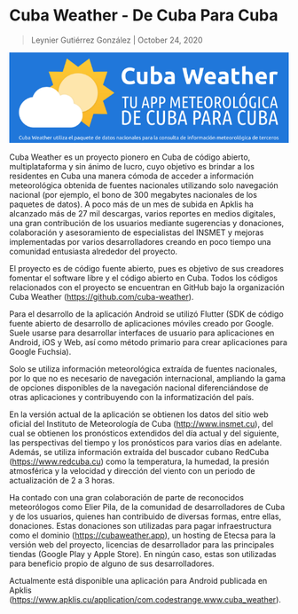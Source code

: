 # Cuba Weather - De Cuba Para Cuba

> Leynier Gutiérrez González | October 24, 2020

![Cuba Weather - De Cuba Para Cuba](header.png)

Cuba Weather es un proyecto pionero en Cuba de código abierto, multiplataforma y sin ánimo de lucro, cuyo objetivo es brindar a los residentes en Cuba una manera cómoda de acceder a información meteorológica obtenida de fuentes nacionales utilizando solo navegación nacional (por ejemplo, el bono de 300 megabytes nacionales de los paquetes de datos). A poco más de un mes de subida en Apklis ha alcanzado más de 27 mil descargas, varios reportes en medios digitales, una gran contribución de los usuarios mediante sugerencias y donaciones, colaboración y asesoramiento de especialistas del INSMET y mejoras implementadas por varios desarrolladores creando en poco tiempo una comunidad entusiasta alrededor del proyecto.

El proyecto es de código fuente abierto, pues es objetivo de sus creadores fomentar el software libre y el código abierto en Cuba. Todos los códigos relacionados con el proyecto se encuentran en GitHub bajo la organización Cuba Weather (<https://github.com/cuba-weather>).

Para el desarrollo de la aplicación Android se utilizó Flutter (SDK de código fuente abierto de desarrollo de aplicaciones móviles creado por Google. Suele usarse para desarrollar interfaces de usuario para aplicaciones en Android, iOS y Web, así como método primario para crear aplicaciones para Google Fuchsia).

Solo se utiliza información meteorológica extraída de fuentes nacionales, por lo que no es necesario de navegación internacional, ampliando la gama de opciones disponibles de la navegación nacional diferenciándose de otras aplicaciones y contribuyendo con la informatización del país.

En la versión actual de la aplicación se obtienen los datos del sitio web oficial del Instituto de Meteorología de Cuba (<http://www.insmet.cu>), del cual se obtienen los pronósticos extendidos del día actual y del siguiente, las perspectivas del tiempo y los pronósticos para varios días en adelante. Además, se utiliza información extraída del buscador cubano RedCuba (<https://www.redcuba.cu>) como la temperatura, la humedad, la presión atmosférica y la velocidad y dirección del viento con un periodo de actualización de 2 a 3 horas.

Ha contado con una gran colaboración de parte de reconocidos meteorólogos como Elier Pila, de la comunidad de desarrolladores de Cuba y de los usuarios, quienes han contribuido de diversas formas, entre ellas, donaciones. Estas donaciones son utilizadas para pagar infraestructura como el dominio (<https://cubaweather.app>), un hosting de Etecsa para la versión web del proyecto, licencias de desarrollador para las principales tiendas (Google Play y Apple Store). En ningún caso, estas son utilizadas para beneficio propio de alguno de sus desarrolladores.

Actualmente está disponible una aplicación para Android publicada en Apklis (<https://www.apklis.cu/application/com.codestrange.www.cuba_weather>).
